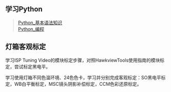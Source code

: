## 学习Python

>[Python_基本语法知识](https://github.com/beixiaoli/linux/blob/main/Python_%E5%9F%BA%E6%9C%AC%E8%AF%AD%E6%B3%95%E7%9F%A5%E8%AF%86.md)  
>[Python_编程](https://github.com/beixiaoli/linux/blob/main/Python_%E7%BC%96%E7%A8%8B.md)  

## 灯箱客观标定



学习ISP Tuning Video的模块标定步骤，对照HawkviewTools使用指南的模块标定，尝试标定黑电平。  

学习使用灯箱不同色温环境、24色色卡，学习并分别完成客观标定：SO黑电平标定，WB白平衡标定，MSC镜头阴影补偿标定，CCM色彩还原标定。  
